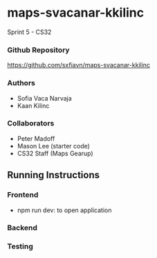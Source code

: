 # maps-svacanar-kkilinc

Sprint 5 - CS32

### Github Repository

https://github.com/sxfiavn/maps-svacanar-kkilinc

### Authors

- Sofia Vaca Narvaja
- Kaan Kilinc

### Collaborators

- Peter Madoff
- Mason Lee (starter code)
- CS32 Staff (Maps Gearup)

## Running Instructions

### Frontend

- npm run dev: to open application

### Backend

### Testing
